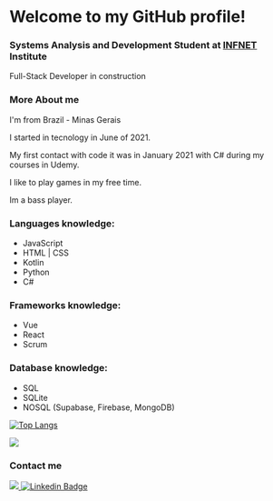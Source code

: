 
# Welcome to my GitHub profile!

### Systems Analysis and Development Student at <a href="https://www.infnet.edu.br/infnet" target="_blank">INFNET</a> Institute

Full-Stack Developer in construction 

### More About me

I'm from Brazil - Minas Gerais  

I started in tecnology in June of 2021. 

My first contact with code it was in January 2021 with C# during my courses in Udemy.

I like to play games in my free time.

Im a bass player.


### Languages knowledge:
- JavaScript      
- HTML | CSS
- Kotlin 
- Python
- C#

### Frameworks knowledge:
- Vue
- React
- Scrum

### Database knowledge:
- SQL
- SQLite
- NOSQL (Supabase, Firebase, MongoDB)
   
[![Top Langs](https://github-readme-stats.vercel.app/api/top-langs/?username=PedroHumberto&layout=compact&langs_count=7&theme=onedark)](https://github.com/anuraghazra/github-readme-stats)

<img src="https://github-readme-stats.vercel.app/api?username=PedroHumberto&show_icons=true&theme=onedark&include_all_commits=true&count_private=true"/>


### Contact me 
<a href="https://wa.me/<5531993390959>" target="_blank"><img src="https://img.shields.io/badge/WhatsApp-25D366?style=for-the-badge&logo=whatsapp&logoColor=white" target="_blank"> [![Linkedin Badge](https://img.shields.io/badge/LinkedIn-0077B5?style=for-the-badge&logo=linkedin&logoColor=white)](https://www.linkedin.com/in/pedro-cardoso-864542200/)</a>
